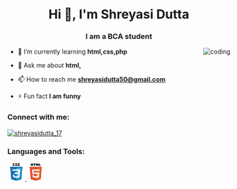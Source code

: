 <h1 align="center">Hi 👋, I'm Shreyasi Dutta</h1>
<h3 align="center">I am a BCA student</h3>
<img align="right" alt="coding" src="https://media.tenor.com/S59bPkT0pqcAAAAC/programming.gif">

- 🌱 I’m currently learning **html,css,php**

- 💬 Ask me about **html,**

- 📫 How to reach me **shreyasidutta50@gmail.com**

- ⚡ Fun fact **I am funny**

<h3 align="left">Connect with me:</h3>
<p align="left">
<a href="https://instagram.com/shreyasidutta_17" target="blank"><img align="center" src="https://raw.githubusercontent.com/rahuldkjain/github-profile-readme-generator/master/src/images/icons/Social/instagram.svg" alt="shreyasidutta_17" height="30" width="40" /></a>
</p>

<h3 align="left">Languages and Tools:</h3>
<p align="left"> <a href="https://www.w3schools.com/css/" target="_blank" rel="noreferrer"> <img src="https://raw.githubusercontent.com/devicons/devicon/master/icons/css3/css3-original-wordmark.svg" alt="css3" width="40" height="40"/> </a> <a href="https://www.w3.org/html/" target="_blank" rel="noreferrer"> <img src="https://raw.githubusercontent.com/devicons/devicon/master/icons/html5/html5-original-wordmark.svg" alt="html5" width="40" height="40"/> </a> </p>

